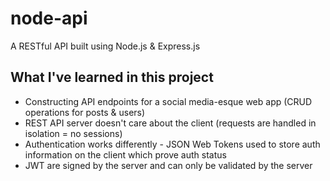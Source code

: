 # node-api

A RESTful API built using Node.js & Express.js

## What I've learned in this project
- Constructing API endpoints for a social media-esque web app (CRUD operations for posts & users)
- REST API server doesn't care about the client (requests are handled in isolation = no sessions)
- Authentication works differently - JSON Web Tokens used to store auth information on the client which prove auth status
- JWT are signed by the server and can only be validated by the server
